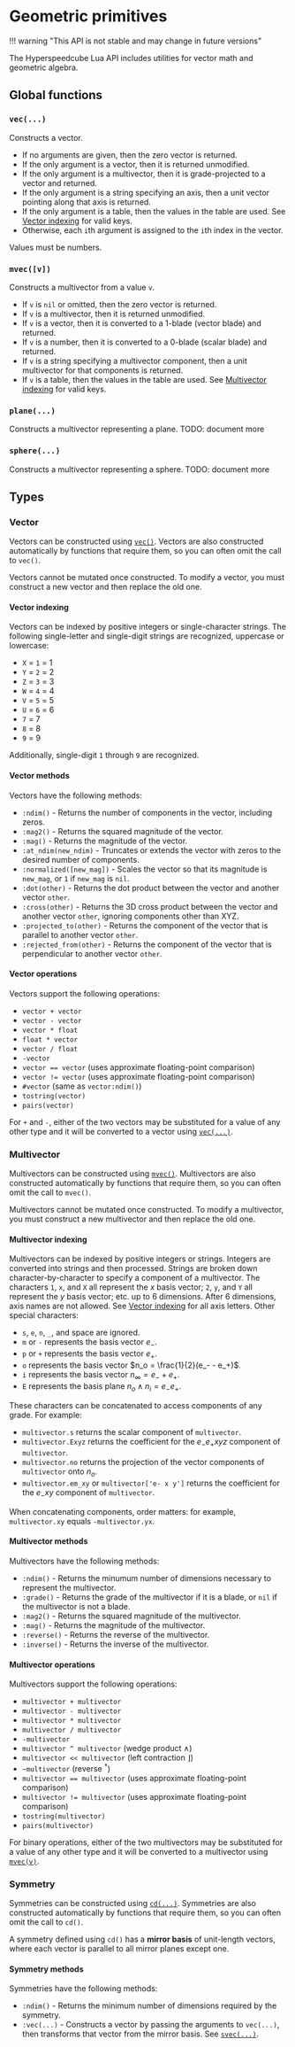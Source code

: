# Geometric primitives

!!! warning "This API is not stable and may change in future versions"

The Hyperspeedcube Lua API includes utilities for vector math and geometric algebra.

## Global functions

### `vec(...)`

Constructs a vector.

- If no arguments are given, then the zero vector is returned.
- If the only argument is a vector, then it is returned unmodified.
- If the only argument is a multivector, then it is grade-projected to a vector and returned.
- If the only argument is a string specifying an axis, then a unit vector pointing along that axis is returned.
- If the only argument is a table, then the values in the table are used. See [Vector indexing](#vector-indexing) for valid keys.
- Otherwise, each `i`th argument is assigned to the `i`th index in the vector.

Values must be numbers.

### `mvec([v])`

Constructs a multivector from a value `v`.

- If `v` is `nil` or omitted, then the zero vector is returned.
- If `v` is a multivector, then it is returned unmodified.
- If `v` is a vector, then it is converted to a 1-blade (vector blade) and returned.
- If `v` is a number, then it is converted to a 0-blade (scalar blade) and returned.
- If `v` is a string specifying a multivector component, then a unit multivector for that components is returned.
- If `v` is a table, then the values in the table are used. See [Multivector indexing](#multivector-indexing) for valid keys.

### `plane(...)`

Constructs a multivector representing a plane. TODO: document more

### `sphere(...)`

Constructs a multivector representing a sphere. TODO: document more

## Types

### Vector

Vectors can be constructed using [`vec()`](#vec). Vectors are also constructed automatically by functions that require them, so you can often omit the call to `vec()`.

Vectors cannot be mutated once constructed. To modify a vector, you must construct a new vector and then replace the old one.

#### Vector indexing

Vectors can be indexed by positive integers or single-character strings. The following single-letter and single-digit strings are recognized, uppercase or lowercase:

- `X` = `1` = 1
- `Y` = `2` = 2
- `Z` = `3` = 3
- `W` = `4` = 4
- `V` = `5` = 5
- `U` = `6` = 6
- `7` = 7
- `8` = 8
- `9` = 9

Additionally, single-digit `1` through `9` are recognized.

#### Vector methods

Vectors have the following methods:

- `:ndim()` - Returns the number of components in the vector, including zeros.
- `:mag2()` - Returns the squared magnitude of the vector.
- `:mag()` - Returns the magnitude of the vector.
- `:at_ndim(new_ndim)` - Truncates or extends the vector with zeros to the desired number of components.
- `:normalized([new_mag])` - Scales the vector so that its magnitude is `new_mag`, or `1` if `new_mag` is `nil`.
- `:dot(other)` - Returns the dot product between the vector and another vector `other`.
- `:cross(other)` - Returns the 3D cross product between the vector and another vector `other`, ignoring components other than XYZ.
- `:projected_to(other)` - Returns the component of the vector that is parallel to another vector `other`.
- `:rejected_from(other)` - Returns the component of the vector that is perpendicular to another vector `other`.

#### Vector operations

Vectors support the following operations:

- `vector + vector`
- `vector - vector`
- `vector * float`
- `float * vector`
- `vector / float`
- `-vector`
- `vector == vector` (uses approximate floating-point comparison)
- `vector != vector` (uses approximate floating-point comparison)
- `#vector` (same as `vector:ndim()`)
- `tostring(vector)`
- `pairs(vector)`

For `+` and `-`, either of the two vectors may be substituted for a value of any other type and it will be converted to a vector using [`vec(...)`](#vec).

### Multivector

Multivectors can be constructed using [`mvec()`](#mvecv). Multivectors are also constructed automatically by functions that require them, so you can often omit the call to `mvec()`.

Multivectors cannot be mutated once constructed. To modify a multivector, you must construct a new multivector and then replace the old one.

#### Multivector indexing

Multivectors can be indexed by positive integers or strings. Integers are converted into strings and then processed. Strings are broken down character-by-character to specify a component of a multivector. The characters `1`, `x`, and `X` all represent the $x$ basis vector; `2`, `y`, and `Y` all represent the $y$ basis vector; etc. up to 6 dimensions. After 6 dimensions, axis names are not allowed. See [Vector indexing](#vector-indexing) for all axis letters. Other special characters:

- `s`, `e`, `n`, `_`, and space are ignored.
- `m` or `-` represents the basis vector $e_-$.
- `p` or `+` represents the basis vector $e_+$.
- `o` represents the basis vector $n_o = \frac{1}{2}(e_- - e_+)$.
- `i` represents the basis vector $n_\infty = e_- + e_+$.
- `E` represents the basis plane $n_o \wedge n_i = e_- e_+$.

These characters can be concatenated to access components of any grade. For example:

- `multivector.s` returns the scalar component of `multivector`.
- `multivector.Exyz` returns the coefficient for the $e_- e_+ x y z$ component of `multivector`.
- `multivector.no` returns the projection of the vector components of `multivector` onto $n_o$.
- `multivector.em_xy` or `multivector['e- x y']` returns the coefficient for the $e_- x y$ component of `multivector`.

When concatenating components, order matters: for example, `multivector.xy` equals `-multivector.yx`.

#### Multivector methods

Multivectors have the following methods:

- `:ndim()` - Returns the minumum number of dimensions necessary to represent the multivector.
- `:grade()` - Returns the grade of the multivector if it is a blade, or `nil` if the multivector is not a blade.
- `:mag2()` - Returns the squared magnitude of the multivector.
- `:mag()` - Returns the magnitude of the multivector.
- `:reverse()` - Returns the reverse of the multivector.
- `:inverse()` - Returns the inverse of the multivector.

#### Multivector operations

Multivectors support the following operations:

- `multivector + multivector`
- `multivector - multivector`
- `multivector * multivector`
- `multivector / multivector`
- `-multivector`
- `multivector ^ multivector` (wedge product $\wedge$)
- `multivector << multivector` (left contraction $\rfloor$)
- `~multivector` (reverse $^\dagger$)
- `multivector == multivector` (uses approximate floating-point comparison)
- `multivector != multivector` (uses approximate floating-point comparison)
- `tostring(multivector)`
- `pairs(multivector)`

For binary operations, either of the two multivectors may be substituted for a value of any other type and it will be converted to a multivector using [`mvec(v)`](#mvecv).

### Symmetry

Symmetries can be constructed using [`cd(...)`](#cdindexes). Symmetries are also constructed automatically by functions that require them, so you can often omit the call to `cd()`.

A symmetry defined using `cd()` has a **mirror basis** of unit-length vectors, where each vector is parallel to all mirror planes except one.

#### Symmetry methods

Symmetries have the following methods:

- `:ndim()` - Returns the minimum number of dimensions required by the symmetry.
- `:vec(...)` - Constructs a vector by passing the arguments to `vec(...)`, then transforms that vector from the mirror basis. See [`svec(...)`](#svec).
